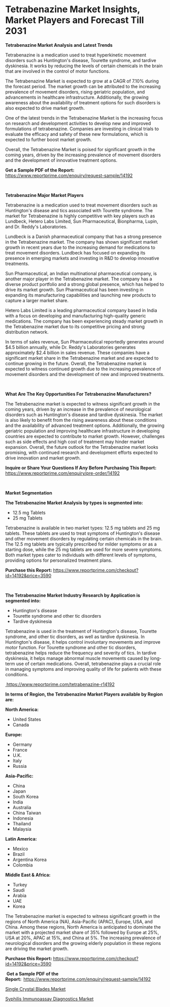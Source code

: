 <p><h1>Tetrabenazine Market Insights, Market Players and Forecast Till 2031</h1></p><p><strong>Tetrabenazine Market Analysis and Latest Trends</strong></p>
<p><p>Tetrabenazine is a medication used to treat hyperkinetic movement disorders such as Huntington's disease, Tourette syndrome, and tardive dyskinesia. It works by reducing the levels of certain chemicals in the brain that are involved in the control of motor functions.</p><p>The Tetrabenazine Market is expected to grow at a CAGR of 7.10% during the forecast period. The market growth can be attributed to the increasing prevalence of movement disorders, rising geriatric population, and advancements in healthcare infrastructure. Additionally, the growing awareness about the availability of treatment options for such disorders is also expected to drive market growth.</p><p>One of the latest trends in the Tetrabenazine Market is the increasing focus on research and development activities to develop new and improved formulations of tetrabenazine. Companies are investing in clinical trials to evaluate the efficacy and safety of these new formulations, which is expected to further boost market growth.</p><p>Overall, the Tetrabenazine Market is poised for significant growth in the coming years, driven by the increasing prevalence of movement disorders and the development of innovative treatment options.</p></p>
<p><strong>Get a Sample PDF of the Report:&nbsp;</strong> <a href="https://www.reportprime.com/enquiry/request-sample/14192">https://www.reportprime.com/enquiry/request-sample/14192</a></p>
<p>&nbsp;</p>
<p><strong>Tetrabenazine Major Market Players</strong></p>
<p><p>Tetrabenazine is a medication used to treat movement disorders such as Huntington's disease and tics associated with Tourette syndrome. The market for Tetrabenazine is highly competitive with key players such as Lundbeck, Hetero Labs Limited, Sun Pharmaceutical, Bionpharma, Lupin, and Dr. Reddy's Laboratories.</p><p>Lundbeck is a Danish pharmaceutical company that has a strong presence in the Tetrabenazine market. The company has shown significant market growth in recent years due to the increasing demand for medications to treat movement disorders. Lundbeck has focused on expanding its presence in emerging markets and investing in R&D to develop innovative treatments.</p><p>Sun Pharmaceutical, an Indian multinational pharmaceutical company, is another major player in the Tetrabenazine market. The company has a diverse product portfolio and a strong global presence, which has helped to drive its market growth. Sun Pharmaceutical has been investing in expanding its manufacturing capabilities and launching new products to capture a larger market share.</p><p>Hetero Labs Limited is a leading pharmaceutical company based in India with a focus on developing and manufacturing high-quality generic medications. The company has been experiencing steady market growth in the Tetrabenazine market due to its competitive pricing and strong distribution network.</p><p>In terms of sales revenue, Sun Pharmaceutical reportedly generates around $4.5 billion annually, while Dr. Reddy's Laboratories generates approximately $2.4 billion in sales revenue. These companies have a significant market share in the Tetrabenazine market and are expected to continue growing in the future. Overall, the Tetrabenazine market is expected to witness continued growth due to the increasing prevalence of movement disorders and the development of new and improved treatments.</p></p>
<p>&nbsp;</p>
<p><strong>What Are The Key Opportunities For Tetrabenazine Manufacturers?</strong></p>
<p><p>The Tetrabenazine market is expected to witness significant growth in the coming years, driven by an increase in the prevalence of neurological disorders such as Huntington's disease and tardive dyskinesia. The market is also likely to benefit from the rising awareness about these conditions and the availability of advanced treatment options. Additionally, the growing geriatric population and improving healthcare infrastructure in developing countries are expected to contribute to market growth. However, challenges such as side effects and high cost of treatment may hinder market expansion. Overall, the future outlook for the Tetrabenazine market looks promising, with continued research and development efforts expected to drive innovation and market growth.</p></p>
<p><strong>Inquire or Share Your Questions If Any Before Purchasing This Report:</strong> <a href="https://www.reportprime.com/enquiry/pre-order/14192">https://www.reportprime.com/enquiry/pre-order/14192</a></p>
<p>&nbsp;</p>
<p><strong>Market Segmentation</strong></p>
<p><strong>The Tetrabenazine Market Analysis by types is segmented into:</strong></p>
<p><ul><li>12.5 mg Tablets</li><li>25 mg Tablets</li></ul></p>
<p><p>Tetrabenazine is available in two market types: 12.5 mg tablets and 25 mg tablets. These tablets are used to treat symptoms of Huntington's disease and other movement disorders by regulating certain chemicals in the brain. The 12.5 mg tablets are typically prescribed for milder symptoms or as a starting dose, while the 25 mg tablets are used for more severe symptoms. Both market types cater to individuals with different levels of symptoms, providing options for personalized treatment plans.</p></p>
<p><strong>Purchase this Report:&nbsp;</strong><a href="https://www.reportprime.com/checkout?id=14192&price=3590">https://www.reportprime.com/checkout?id=14192&price=3590</a></p>
<p>&nbsp;</p>
<p><strong>The Tetrabenazine Market Industry Research by Application is segmented into:</strong></p>
<p><ul><li>Huntington's disease</li><li>Tourette syndrome and other tic disorders</li><li>Tardive dyskinesia</li></ul></p>
<p><p>Tetrabenazine is used in the treatment of Huntington's disease, Tourette syndrome, and other tic disorders, as well as tardive dyskinesia. In Huntington's disease, it helps control involuntary movements and improve motor function. For Tourette syndrome and other tic disorders, tetrabenazine helps reduce the frequency and severity of tics. In tardive dyskinesia, it helps manage abnormal muscle movements caused by long-term use of certain medications. Overall, tetrabenazine plays a crucial role in managing symptoms and improving quality of life for patients with these conditions.</p></p>
<p><a href="https://www.reportprime.com/tetrabenazine-r14192">&nbsp;https://www.reportprime.com/tetrabenazine-r14192</a></p>
<p><strong>In terms of Region, the Tetrabenazine Market Players available by Region are:</strong></p>
<p>
    <p> <strong> North America: </strong>
        <ul>
            <li>United States</li>
            <li>Canada</li>
        </ul>
        </p> 
    <p> <strong> Europe: </strong>
        <ul>
            <li>Germany</li>
            <li>France</li>
            <li>U.K.</li>
            <li>Italy</li>
            <li>Russia</li>
        </ul>
        </p> 
    <p> <strong> Asia-Pacific: </strong>
        <ul>
            <li>China</li>
            <li>Japan</li>
            <li>South Korea</li>
            <li>India</li>
            <li>Australia</li>
            <li>China Taiwan</li>
            <li>Indonesia</li>
            <li>Thailand</li>
            <li>Malaysia</li>
        </ul>
        </p> 
    <p> <strong> Latin America: </strong>
        <ul>
            <li>Mexico</li>
            <li>Brazil</li>
            <li>Argentina Korea</li>
            <li>Colombia</li>
        </ul>
        </p> 
    <p> <strong> Middle East & Africa: </strong>
        <ul>
            <li>Turkey</li>
            <li>Saudi</li>
            <li>Arabia</li>
            <li>UAE</li>
            <li>Korea</li>
        </ul>
    </p>
    </p>
<p><p>The Tetrabenazine market is expected to witness significant growth in the regions of North America (NA), Asia-Pacific (APAC), Europe, USA, and China. Among these regions, North America is anticipated to dominate the market with a projected market share of 35% followed by Europe at 25%, USA at 20%, APAC at 15%, and China at 5%. The increasing prevalence of neurological disorders and the growing elderly population in these regions are driving the market growth.</p></p>
<p><strong>Purchase this Report: </strong><a href="https://www.reportprime.com/checkout?id=14192&price=3590">https://www.reportprime.com/checkout?id=14192&price=3590</a></p>
<p>&nbsp;<strong>Get a Sample PDF of the Report:&nbsp;&nbsp;</strong><a href="https://www.reportprime.com/enquiry/request-sample/14192">https://www.reportprime.com/enquiry/request-sample/14192</a></p>
<p><strong></strong></p>
<p><p><a href="https://github.com/eugeneKim6262/Market-Research-Report-List-1/blob/main/single-crystal-blades-market.md">Single Crystal Blades Market</a></p><p><a href="https://github.com/qqkvdkuc33/Market-Research-Report-List-1/blob/main/syphilis-immunoassay-diagnostics-market.md">Syphilis Immunoassay Diagnostics Market</a></p></p>